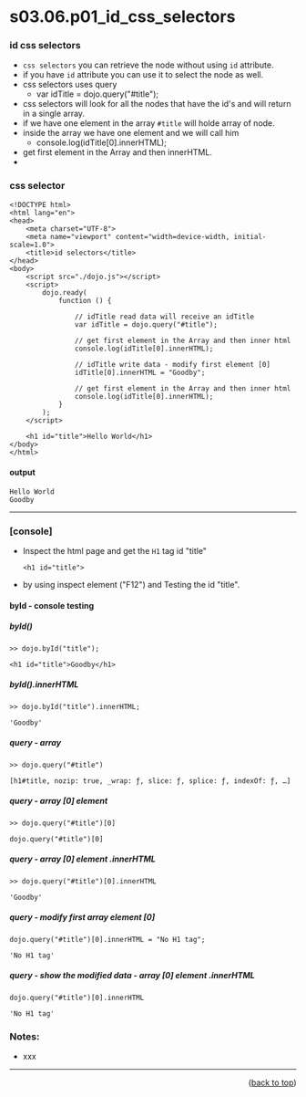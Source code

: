 <a name="topage"></a>

# s03.06.p01_id_css_selectors

### id css selectors

* `css selectors` you can retrieve the node without using `id` attribute.
* if you have `id` attribute you can use it to select the node as well.
* css selectors uses query
    * var idTitle = dojo.query("#title");
* css selectors will look for all the nodes that have the id's and will return in a single array.
* if we have one element in the array `#title` will holde array of node.
* inside the array we have one element and we will call him
    *  console.log(idTitle[0].innerHTML);
* get first element in the Array and then innerHTML.
* 

### css selector
```
<!DOCTYPE html>
<html lang="en">
<head>
    <meta charset="UTF-8">
    <meta name="viewport" content="width=device-width, initial-scale=1.0">
    <title>id selectors</title>
</head>
<body>
    <script src="./dojo.js"></script>
    <script>
        dojo.ready(
            function () {

                // idTitle read data will receive an idTitle
                var idTitle = dojo.query("#title");

                // get first element in the Array and then inner html
                console.log(idTitle[0].innerHTML);
                
                // idTitle write data - modify first element [0]
                idTitle[0].innerHTML = "Goodby";

                // get first element in the Array and then inner html
                console.log(idTitle[0].innerHTML);
            }
        );
    </script>

    <h1 id="title">Hello World</h1>
</body>
</html>
```

#### output 
```
Hello World
Goodby
```

----

### [console]

* Inspect the html page and get the `H1` tag id "title"
    ````
    <h1 id=​"title">
    ````
* by using inspect element ("F12") and Testing the id "title".

#### byId - console testing

##### byId()
```
>> dojo.byId("title");

<h1 id=​"title">​Goodby​</h1>​
```

##### byId().innerHTML
```
>> dojo.byId("title").innerHTML;

'Goodby'
```

##### query - array 
```
>> dojo.query("#title")

[h1#title, nozip: true, _wrap: ƒ, slice: ƒ, splice: ƒ, indexOf: ƒ, …]
```

##### query - array [0] element
```
>> dojo.query("#title")[0]

dojo.query("#title")[0]
```

##### query - array [0] element .innerHTML
```
>> dojo.query("#title")[0].innerHTML

'Goodby'
```

##### query - modify first array element [0]
```
dojo.query("#title")[0].innerHTML = "No H1 tag";

'No H1 tag'
```

##### query - show the modified data - array [0] element .innerHTML
```
dojo.query("#title")[0].innerHTML

'No H1 tag'
```

### Notes:
* xxx

----

<p align="right">(<a href="#topage">back to top</a>)</p>
<br/>
<br/>
